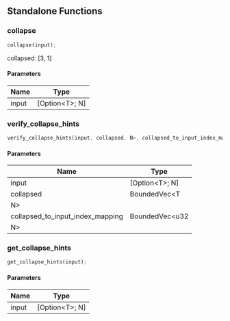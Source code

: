 ## Standalone Functions

### collapse

```rust
collapse(input);
```

collapsed: [3, 1]

#### Parameters
| Name | Type |
| --- | --- |
| input | [Option&lt;T&gt;; N] |

### verify_collapse_hints

```rust
verify_collapse_hints(input, collapsed, N>, collapsed_to_input_index_mapping, N>);
```

#### Parameters
| Name | Type |
| --- | --- |
| input | [Option&lt;T&gt;; N] |
| collapsed | BoundedVec&lt;T |
| N&gt; |  |
| collapsed_to_input_index_mapping | BoundedVec&lt;u32 |
| N&gt; |  |

### get_collapse_hints

```rust
get_collapse_hints(input);
```

#### Parameters
| Name | Type |
| --- | --- |
| input | [Option&lt;T&gt;; N] |

